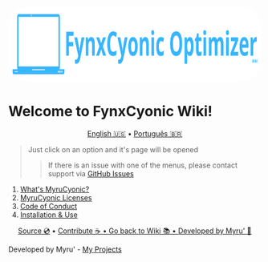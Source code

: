 <img src="https://github.com/FynxCyonic/FynxCyonic/blob/stable/assets/icon_large.png" alt="FynxCyonic Large Logotype" style="width: 1920px; height: 150px; border-radius: 40px;">



# Welcome to FynxCyonic Wiki!





<p align="center">
  <a href="https://github.com/FynxCyonic/FynxCyonic/blob/stable/readme.md">English 🇺🇸</a>
  •
  <a href="https://github.com/FynxCyonic/FynxCyonic/blob/stable/docs/wiki/pt-br.md">Português 🇧🇷</a>
</p>



> Just click on an option and it's page will be opened
>
>> If there is an issue with one of the menus, please contact support via [GitHub Issues](https://github.com/FynxCyonic/FynxCyonic/issues/new)


1. [What's MyruCyonic?](https://github.com/FynxCyonic/FynxCyonic/blob/stable/docs/bookmarks/en-us.md)
2. [MyruCyonic Licenses](https://github.com/FynxCyonic/FynxCyonic/blob/stable/docs/license/pt-br.md)
3. [Code of Conduct](https://github.com/FynxCyonic/FynxCyonic/blob/stable/CODE_OF_CONDUCT.md)
4. [Installation & Use]()


<final-de-pagina>

<watermark-footer>

<p align="center">
  <a href="https://github.com/FynxCyonic/FynxCyonic">Source 💿</a>
  •
  <a href="https://github.com/FynxCyonic/FynxCyonic/blob/stable/contribute.md">Contribute ☕
  •
  <a href="https://github.com/FynxCyonic/FynxCyonic/blob/stable/readme.md">Go back to Wiki 📚
  •
  <a href="https://github.com/worbadillitics/">Developed by Myru' 🎈
  </a>
  
</p>

</watermark-footer>

Developed by Myru' - [My Projects](https://github.com/Worbadillitics)

<final-de-pagina>
